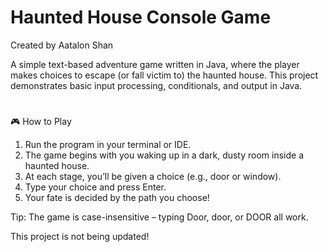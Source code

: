 # Haunted House Console Game
Created by Aatalon Shan

A simple text-based adventure game written in Java, where the player makes choices to escape (or fall victim to) the haunted house. This project 
demonstrates basic input processing, conditionals, and output in Java.

#

🎮 How to Play

1. Run the program in your terminal or IDE.
2. The game begins with you waking up in a dark, dusty room inside a haunted house.
3. At each stage, you’ll be given a choice (e.g., door or window).
4. Type your choice and press Enter.
5. Your fate is decided by the path you choose!

Tip: The game is case-insensitive – typing Door, door, or DOOR all work.


This project is not being updated!
